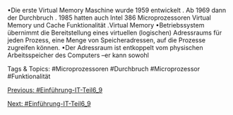 •Die erste Virtual Memory Maschine wurde 1959 entwickelt . Ab 1969 dann der Durchbruch . 1985 
hatten auch Intel 386 Microprozessoren Virtual Memory und Cache Funktionalität .Virtual Memory
•Betriebssystem übernimmt die Bereitstellung eines virtuellen (logischen) Adressraums für jeden 
Prozess, eine Menge von Speicheradressen, auf die Prozesse zugreifen können. 
•Der Adressraum ist entkoppelt vom physischen Arbeitsspeicher des Computers –er kann sowohl 

   Tags & Topics:
   #Microprozessoren
   #Durchbruch
   #Microprozessor
   #Funktionalität

[Previous: #Einführung-IT-Teil6_9](Einführung-IT-Teil6_9.md)

[Next: #Einführung-IT-Teil6_9](Einführung-IT-Teil6_9.md)